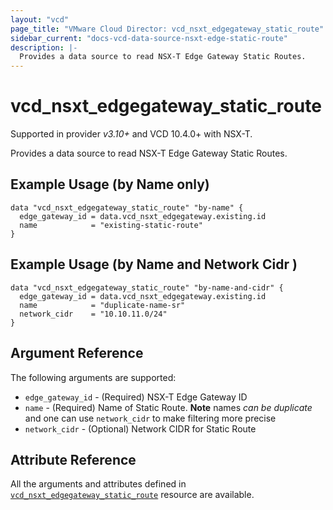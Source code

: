 ```yaml
---
layout: "vcd"
page_title: "VMware Cloud Director: vcd_nsxt_edgegateway_static_route"
sidebar_current: "docs-vcd-data-source-nsxt-edge-static-route"
description: |-
  Provides a data source to read NSX-T Edge Gateway Static Routes.
---
```


# vcd\_nsxt\_edgegateway\_static\_route

Supported in provider *v3.10+* and VCD 10.4.0+ with NSX-T.

Provides a data source to read NSX-T Edge Gateway Static Routes.

## Example Usage (by Name only)

```hcl
data "vcd_nsxt_edgegateway_static_route" "by-name" {
  edge_gateway_id = data.vcd_nsxt_edgegateway.existing.id
  name            = "existing-static-route"
}
```

## Example Usage (by Name and Network Cidr )

```hcl
data "vcd_nsxt_edgegateway_static_route" "by-name-and-cidr" {
  edge_gateway_id = data.vcd_nsxt_edgegateway.existing.id
  name            = "duplicate-name-sr"
  network_cidr    = "10.10.11.0/24"
}
```

## Argument Reference

The following arguments are supported:

* `edge_gateway_id` - (Required) NSX-T Edge Gateway ID
* `name` - (Required) Name of Static Route. **Note** names *can be duplicate* and one can use
  `network_cidr` to make filtering more precise
* `network_cidr` - (Optional) Network CIDR for Static Route

## Attribute Reference

All the arguments and attributes defined in
[`vcd_nsxt_edgegateway_static_route`](/providers/vmware/vcd/latest/docs/resources/nsxt_edgegateway_static_route)
resource are available.
